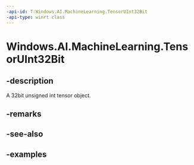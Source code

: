 ```yaml
---
-api-id: T:Windows.AI.MachineLearning.TensorUInt32Bit
-api-type: winrt class
---
```


<!-- Class syntax.
public class TensorUInt32Bit : ILearningModelFeatureValue, ITensor
-->

# Windows.AI.MachineLearning.TensorUInt32Bit

## -description
A 32bit unsigned int tensor object.
## -remarks

## -see-also

## -examples
